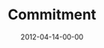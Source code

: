 ---
layout: message
category: message
series: "Game Changers"
title: "Commitment"
date: 2012-04-14-00-00
message_id: 722
audio: "http://s3.amazonaws.com/crossroads-media/media/legacy/mp3/gamechangers_06.mp3"
audio-duration: "41:09"
description: "Brian Tome talks about how Game Changers demonstrate action, commitment and follow through."
video: "https://s3.amazonaws.com/crossroadsvideomessages/gamechangers_06.mp4"
video-duration: "41:14"
video-image: "http://s3.amazonaws.com/crossroads-media/images/legacy/content/gamechangers_06_still.jpg"
program: "http://s3.amazonaws.com/crossroads-media/media/legacy/documents/04_14-15_12Program.pdf"
explicit: "N"
---